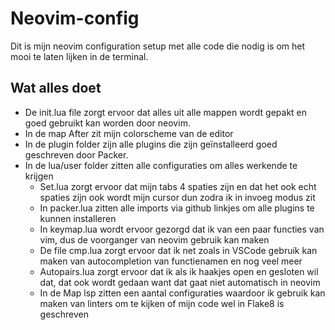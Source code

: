 # Neovim-config
Dit is mijn neovim configuration setup met alle code die nodig is om het mooi te laten lijken in de terminal.

## Wat alles doet
- De init.lua file zorgt ervoor dat alles uit alle mappen wordt gepakt en goed gebruikt kan worden door neovim.
- In de map After zit mijn colorscheme van de editor
- In de plugin folder zijn alle plugins die zijn geïnstalleerd goed geschreven door Packer.
- In de lua/user folder zitten alle configuraties om alles werkende te krijgen
	- Set.lua zorgt ervoor dat mijn tabs 4 spaties zijn en dat het ook echt spaties zijn ook wordt mijn cursor dun zodra ik in invoeg modus zit
	- In packer.lua zitten alle imports via github linkjes om alle plugins te kunnen installeren
	- In keymap.lua wordt ervoor gezorgd dat ik van een paar functies van vim, dus de voorganger van neovim gebruik kan maken
	- De file cmp.lua zorgt ervoor dat ik net zoals in VSCode gebruik kan maken van autocompletion van functienamen en nog veel meer
	- Autopairs.lua zorgt ervoor dat ik als ik haakjes open en gesloten wil dat, dat ook wordt gedaan want dat gaat niet automatisch in neovim
	- In de Map lsp zitten een aantal configuraties waardoor ik gebruik kan maken van linters om te kijken of mijn code wel in Flake8 is geschreven
